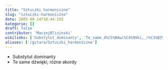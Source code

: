```yaml
---
title: "Sztuczki harmoniczne"
slug: "sztuczki-harmoniczne"
date: 2005-09-14T10:44:19Z
kategorie: []
draft: false
contributor: 'MaciejBlizinski'
wikilinks: ['Substytut_dominanty', 'Te_same_d%C5%BAwi%C4%99ki,_r%C3%B3%C5%BCne_akordy']
aliases: ['/gitara/Sztuczki_harmoniczne']
---
```

  - Substytut dominanty<!-- link nie odnosił się do niczego: 'Sztuczki harmoniczne' ('content/Sztuczki_harmoniczne.md') links to 'Substytut_dominanty' ('content/Substytut_dominanty.md') and that does not exist -->
  - Te same dźwięki, różne
    akordy<!-- link nie odnosił się do niczego: 'Sztuczki harmoniczne' ('content/Sztuczki_harmoniczne.md') links to 'Te_same_dźwięki,_różne_akordy' ('content/Te_same_dźwięki,_różne_akordy.md') and that does not exist -->
